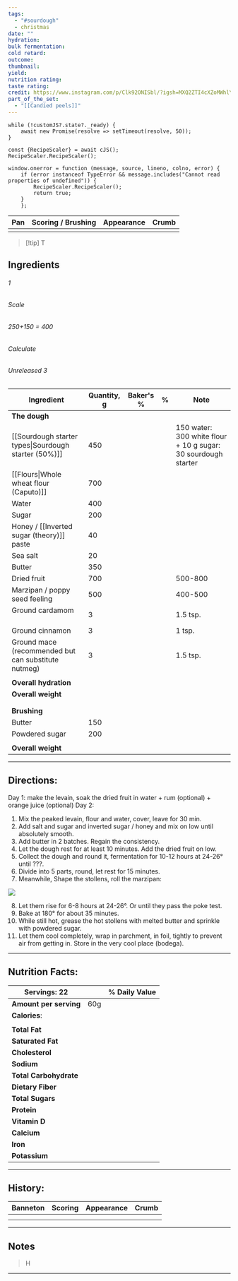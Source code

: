 ```yaml
---
tags:
  - "#sourdough"
  - christmas
date: ""
hydration: 
bulk fermentation: 
cold retard: 
outcome: 
thumbnail: 
yield: 
nutrition rating: 
taste rating: 
credit: https://www.instagram.com/p/Clk92ONISbl/?igsh=MXQ2ZTI4cXZoMWhlYQ%3D%3D&img_index=3
part_of_the_set:
  - "[[Candied peels]]"
---
```

```dataviewjs
while (!customJS?.state?._ready) { 
	await new Promise(resolve => setTimeout(resolve, 50)); 
} 

const {RecipeScaler} = await cJS();
RecipeScaler.RecipeScaler();

window.onerror = function (message, source, lineno, colno, error) {
	if (error instanceof TypeError && message.includes("Cannot read properties of undefined")) {
		RecipeScaler.RecipeScaler();
		return true;
	}
    };
```

| Pan                                                                                                                                                                                                                                  | Scoring / Brushing | Appearance                                                                                                                                                                                                                           | Crumb |
| ------------------------------------------------------------------------------------------------------------------------------------------------------------------------------------------------------------------------------------ | ------------------ | ------------------------------------------------------------------------------------------------------------------------------------------------------------------------------------------------------------------------------------ | ----- |
|                                                                                                                                                                                                                                      |                    |                                                                                                                                                                                                                                      |       |

> [!tip] T
## Ingredients

###### 1
###### Scale
###### 250+150 = 400
###### Calculate
###### Unreleased 3

| Ingredient                                           | Quantity, g | Baker's % | %   | Note                                                          |
| ---------------------------------------------------- | ----------- | --------- | --- | ------------------------------------------------------------- |
| **The dough**                                        |             |           |     |                                                               |
| [[Sourdough starter types\|Sourdough starter (50%)]] | 450         |           |     | 150 water: 300 white flour + 10 g sugar: 30 sourdough starter |
| [[Flours\|Whole wheat flour (Caputo)]]               | 700         |           |     |                                                               |
| Water                                                | 400         |           |     |                                                               |
| Sugar                                                | 200         |           |     |                                                               |
| Honey / [[Inverted sugar (theory)]] paste            | 40          |           |     |                                                               |
| Sea salt                                             | 20          |           |     |                                                               |
| Butter                                               | 350         |           |     |                                                               |
| Dried fruit                                          | 700         |           |     | 500-800                                                       |
| Marzipan / poppy seed feeling                        | 500         |           |     | 400-500                                                       |
| Ground cardamom<br><br>                              | 3           |           |     | 1.5 tsp.                                                      |
| Ground cinnamon                                      | 3           |           |     | 1 tsp.                                                        |
| Ground mace (recommended but can substitute nutmeg)  | 3           |           |     | 1.5 tsp.                                                      |
|                                                      |             |           |     |                                                               |
| **Overall hydration**                                |             |           |     |                                                               |
| **Overall weight**                                   |             |           |     |                                                               |
|                                                      |             |           |     |                                                               |
|                                                      |             |           |     |                                                               |
| **Brushing**                                         |             |           |     |                                                               |
| Butter                                               | 150         |           |     |                                                               |
| Powdered sugar                                       | 200         |           |     |                                                               |
|                                                      |             |           |     |                                                               |
| **Overall weight**                                   |             |           |     |                                                               |






---
## Directions:

Day 1: make the levain, soak the dried fruit in water + rum (optional) + orange juice (optional)
Day 2:

1. Mix the peaked levain, flour and water, cover, leave for 30 min.  
2. Add salt and sugar and inverted sugar / honey and mix on low until absolutely smooth.
3. Add butter in 2 batches. Regain the consistency.
4. Let the dough rest for at least 10 minutes. Add the dried fruit on low.
5. Collect the dough and round it, fermentation for 10-12 hours at 24-26° until ???. 
6. Divide into 5 parts, round, let rest for 15 minutes. 
7. Meanwhile, Shape the stollens, roll the marzipan:

![](https://lh3.googleusercontent.com/pw/AP1GczOTt9AhBBEA7hVqm_1hWoS6bcJa54SX9PUJ8qUD_v_vKgNMGiq-b2Cy2mrb9oq8efnuiYXn1Ld-4g48VPSSIpnDMFpL8Dpny8J43HAGa7eeMbpG1iK8vyx5KAQxUc3Cd4hwHpvCoAdvBNs32nHsCUf_=w1921-h589-s-no-gm?authuser=0)

8. Let them rise for 6-8 hours at 24-26​​°. Or until they pass the poke test.
9. Bake at 180° for about 35 minutes. ⠀
10. While still hot, grease the hot stollens with melted butter and sprinkle with powdered sugar.
11. Let them cool completely, wrap in parchment, in foil, tightly to prevent air from getting in. Store in the very cool place (bodega).



---
## Nutrition Facts:

| **Servings:** 22       |       | % Daily Value |
| ---------------------- | ----- | ------------- |
| **Amount per serving** | 60g   |               |
| **Calories**:          |       |               |
|                        |       |               |
| **Total Fat**          |       |               |
| **Saturated Fat**      |       |               |
| **Cholesterol**        |       |               |
| **Sodium**             |       |               |
| **Total Carbohydrate** |       |               |
| **Dietary Fiber**      |       |               |
| **Total Sugars**       |       |               |
| **Protein**            |       |               |
| **Vitamin D**          |       |               |
| **Calcium**            |       |               |
| **Iron**               |       |               |
| **Potassium**          |       |               |

---
## History:

| Banneton | Scoring | Appearance | Crumb |
| -------- | ------- | ---------- | ----- |
|          |         |            |       |
|          |         |            |       |

---
## Notes

> H

---



